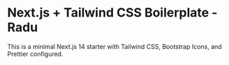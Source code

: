 # Next.js + Tailwind CSS Boilerplate - Radu

This is a minimal Next.js 14 starter with Tailwind CSS, Bootstrap Icons, and Prettier configured.
